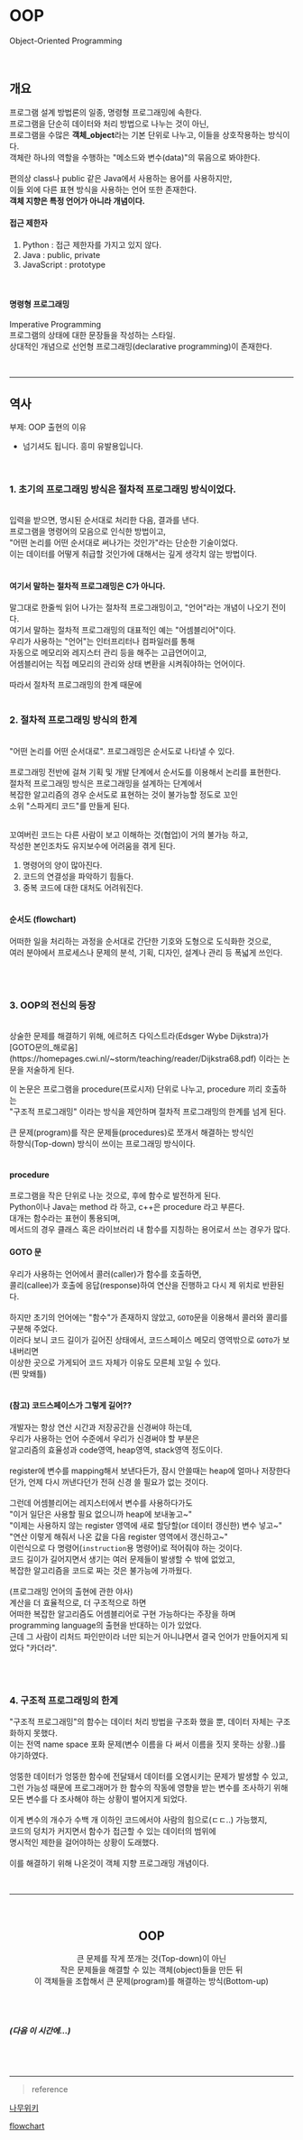 # OOP
Object-Oriented Programming

<br>

## 개요

프로그램 설계 방법론의 일종, 명령형 프로그래밍에 속한다.<br>
프로그램을 단순히 데이터와 처리 방법으로 나누는 것이 아닌, <br>
프로그램을 수많은 <b>객체_object</b>라는 기본 단위로 나누고, 이들을 상호작용하는 방식이다.<br>
객체란 하나의 역할을 수행하는 "메소드와 변수(data)"의 묶음으로 봐야한다.<br>
<br>
편의상 class나 public 같은 Java에서 사용하는 용어를 사용하지만,<br>
이들 외에 다른 표현 방식을 사용하는 언어 또한 존재한다.<br>
<b> 객체 지향은 특정 언어가 아니라 개념이다. </b>
<br>

#### 접근 제한자
1. Python : 접근 제한자를 가지고 있지 않다.
2. Java : public, private
3. JavaScript : prototype
<br>

#### 명령형 프로그래밍
Imperative Programming <br>
프로그램의 상태에 대한 문장들을 작성하는 스타일. <br>
상대적인 개념으로 선언형 프로그래밍(declarative programming)이 존재한다.<br>

<br>
<hr>

## 역사
부제: OOP 출현의 이유
- 넘기셔도 됩니다. 흥미 유발용입니다.<br>
<br>

### 1. 초기의 프로그래밍 방식은 절차적 프로그래밍 방식이었다.
<br>
입력을 받으면, 명시된 순서대로 처리한 다음, 결과를 낸다. <br>
프로그램을 명령어의 모음으로 인식한 방법이고,<br>
 "어떤 논리를 어떤 순서대로 써나가는 것인가"라는 단순한 기술이었다.<br>
이는 데이터를 어떻게 취급할 것인가에 대해서는 깊게 생각치 않는 방법이다.<br>
<br>

#### 여기서 말하는 절차적 프로그래밍은 C가 아니다.
말그대로 한줄씩 읽어 나가는 절차적 프로그래밍이고, "언어"라는 개념이 나오기 전이다.<br>
여기서 말하는 절차적 프로그래밍의 대표적인 예는 "어셈블리어"이다.<br>
우리가 사용하는 "언어"는 인터프리터나 컴파일러를 통해<br>
자동으로 메모리와 레지스터 관리 등을 해주는 고급언어이고,<br>
어셈블리어는 직접 메모리의 관리와 상태 변환을 시켜줘야하는 언어이다.<br>
<br>
따라서 절차적 프로그래밍의 한계 때문에 
<br><br>

### 2. 절차적 프로그래밍 방식의 한계
<br>
"어떤 논리를 어떤 순서대로". 프로그래밍은 순서도로 나타낼 수 있다.<br>
<br>
프로그래밍 전반에 걸쳐 기획 및 개발 단계에서 순서도를 이용해서 논리를 표현한다.<br>
절차적 프로그래밍 방식은 프로그래밍을 설계하는 단계에서<br>
복잡한 알고리즘의 경우 순서도로 표현하는 것이 불가능할 정도로 꼬인<br>
소위 "스파게티 코드"를 만들게 된다.<br><br>

꼬여버린 코드는 다른 사람이 보고 이해하는 것(협업)이 거의 불가능 하고,<br>
작성한 본인조차도 유지보수에 어려움을 겪게 된다.<br>
1. 명령어의 양이 많아진다.
2. 코드의 연결성을 파악하기 힘들다.
3. 중복 코드에 대한 대처도 어려워진다.
<br><br>

#### 순서도 (flowchart)
어떠한 일을 처리하는 과정을 순서대로 간단한 기호와 도형으로 도식화한 것으로,<br>
여러 분야에서 프로세스나 문제의 분석, 기획, 디자인, 설계나 관리 등 폭넓게 쓰인다.<br>

<br><br>

### 3. OOP의 전신의 등장
<br>
상술한 문제를 해결하기 위해, 에르허츠 다익스트라(Edsger Wybe Dijkstra)가 [GOTO문의_해로움](https://homepages.cwi.nl/~storm/teaching/reader/Dijkstra68.pdf) 이라는 논문을 저술하게 된다.<br>

이 논문은 프로그램을 procedure(프로시저) 단위로 나누고, procedure 끼리 호출하는<br>
"구조적 프로그래밍" 이라는 방식을 제안하며 절차적 프로그래밍의 한계를 넘게 된다.<br>
<br>
큰 문제(program)를 작은 문제들(procedures)로 쪼개서 해결하는 방식인<br>
하향식(Top-down) 방식이 쓰이는 프로그래밍 방식이다.<br>
<br>

#### procedure
프로그램을 작은 단위로 나눈 것으로, 후에 함수로 발전하게 된다.<br>
Python이나 Java는 method 라 하고, c++은 procedure 라고 부른다.<br>
대개는 함수라는 표현이 통용되며, <br>
메서드의 경우 클래스 혹은 라이브러리 내 함수를 지칭하는 용어로서 쓰는 경우가 많다.<br>

#### GOTO 문
우리가 사용하는 언어에서 콜러(caller)가 함수를 호출하면,<br>
콜리(callee)가 호출에 응답(response)하여 연산을 진행하고 다시 제 위치로 반환된다.<br><br>
하지만 초기의 언어에는 "함수"가 존재하지 않았고, `GOTO`문을 이용해서 콜러와 콜리를 구분해 주었다.<br>
이러다 보니 코드 길이가 길어진 상태에서, 코드스페이스 메모리 영역밖으로 `GOTO`가 보내버리면<br>
이상한 곳으로 가게되어 코드 자체가 이유도 모른체 꼬일 수 있다.<br>
(찐 맞왜틀)<br>
<br>

#### (참고) 코드스페이스가 그렇게 길어??
개발자는 항상 연산 시간과 저장공간을 신경써야 하는데,<br>
우리가 사용하는 언어 수준에서 우리가 신경써야 할 부분은<br>
알고리즘의 효율성과 code영역, heap영역, stack영역 정도이다.<br><br>
register에 변수를 mapping해서 보낸다든가, 잠시 안쓸때는 heap에 얼마나 저장한다던가, 언제 다시 꺼낸다던가 전혀 신경 쓸 필요가 없는 것이다.<br>
<br>
그런데 어셈블리어는 레지스터에서 변수를 사용하다가도<br>
"이거 일단은 사용할 필요 없으니까 heap에 보내놓고~"<br>
"이제는 사용하지 않는 register 영역에 새로 할당할(or 데이터 갱신한) 변수 넣고~"<br>
"연산 이렇게 해줘서 나온 값을 다음 register 영역에서 갱신하고~"<br>
이런식으로 다 명령어(`instruction`용 명령어)로 적어줘야 하는 것이다.<br>
코드 길이가 길어지면서 생기는 여러 문제들이 발생할 수 밖에 없었고,<br>
복잡한 알고리즘을 코드로 짜는 것은 불가능에 가까웠다.<br>
<br>
(프로그래밍 언어의 출현에 관한 야사)<br>
계산을 더 효율적으로, 더 구조적으로 하면<br>
어떠한 복잡한 알고리즘도 어셈블리어로 구현 가능하다는 주장을 하며<br>
programming language의 출현을 반대하는 이가 있었다.<br>
근데 그 사람이 리처드 파인만이라 너만 되는거 아니냐면서 결국 언어가 만들어지게 되었다 "카더라".

<br><br>

### 4. 구조적 프로그래밍의 한계

"구조적 프로그래밍"의 함수는 데이터 처리 방법을 구조화 했을 뿐, 데이터 자체는 구조화하지 못했다.<br>
이는 전역 name space 포화 문제(변수 이름을 다 써서 이름을 짓지 못하는 상황..)를 야기하였다.<br><br>
엉뚱한 데이터가 엉뚱한 함수에 전달돼서 데이터를 오염시키는 문제가 발생할 수 있고,<br>
그런 가능성 때문에 프로그래머가 한 함수의 작동에 영향을 받는 변수를 조사하기 위해<br>
모든 변수를 다 조사해야 하는 상황이 벌어지게 되었다.<br>
<br>
이게 변수의 개수가 수백 개 이하인 코드에서야 사람의 힘으로(ㄷㄷ..) 가능했지,<br>
코드의 덩치가 커지면서 함수가 접근할 수 있는 데이터의 범위에<br>
명시적인 제한을 걸어야하는 상황이 도래했다.<br>
<br>
이를 해결하기 위해 나온것이 객체 지향 프로그래밍 개념이다.

<br>
<hr>
<br>
<center>

## OOP
큰 문제를 작게 쪼개는 것(Top-down)이 아닌<br>
작은 문제들을 해결할 수 있는 객체(object)들을 만든 뒤<br>
이 객체들을 조합해서 큰 문제(program)를 해결하는 방식(Bottom-up)<br>
</center>

<br><br>

##### (다음 이 시간에...)


<br><br><hr>

> reference

[나무위키](https://namu.wiki/w/%EA%B0%9D%EC%B2%B4%20%EC%A7%80%ED%96%A5%20%ED%94%84%EB%A1%9C%EA%B7%B8%EB%9E%98%EB%B0%8D) <br>

[flowchart](http://www.tcpschool.com/codingmath/flowchart)
